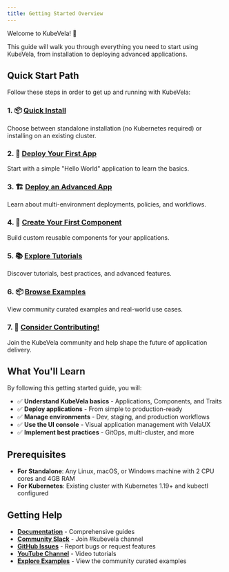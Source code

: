 ```yaml
---
title: Getting Started Overview
---
```


Welcome to KubeVela! 🚀 

This guide will walk you through everything you need to start using KubeVela, from installation to deploying advanced applications.

## Quick Start Path

Follow these steps in order to get up and running with KubeVela:

<div className="getting-started-cards">

### 1. 📦 [Quick Install](../getting-started/quick-install)
Choose between standalone installation (no Kubernetes required) or installing on an existing cluster.

### 2. 🚀 [Deploy Your First App](../getting-started/first-application)  
Start with a simple "Hello World" application to learn the basics.

### 3. 🏗️ [Deploy an Advanced App](../getting-started/advanced-application)
Learn about multi-environment deployments, policies, and workflows.

### 4. 🔧 [Create Your First Component](../getting-started/first-component)
Build custom reusable components for your applications.

### 5. 📚 [Explore Tutorials](../tutorials/webservice)
Discover tutorials, best practices, and advanced features.

### 6. 📦 [Browse Examples](https://github.com/kubevela/kubevela/tree/master/docs/examples)
View community curated examples and real-world use cases.

### 7. 🤝 [Consider Contributing!](../contributor/overview)
Join the KubeVela community and help shape the future of application delivery.

</div>

## What You'll Learn

By following this getting started guide, you will:

- ✅ **Understand KubeVela basics** - Applications, Components, and Traits
- ✅ **Deploy applications** - From simple to production-ready
- ✅ **Manage environments** - Dev, staging, and production workflows  
- ✅ **Use the UI console** - Visual application management with VelaUX
- ✅ **Implement best practices** - GitOps, multi-cluster, and more

## Prerequisites

- **For Standalone**: Any Linux, macOS, or Windows machine with 2 CPU cores and 4GB RAM
- **For Kubernetes**: Existing cluster with Kubernetes 1.19+ and kubectl configured

## Getting Help

- **[Documentation](../getting-started/core-concept)** - Comprehensive guides
- **[Community Slack](https://slack.cncf.io/)** - Join #kubevela channel
- **[GitHub Issues](https://github.com/kubevela/kubevela/issues)** - Report bugs or request features
- **[YouTube Channel](https://www.youtube.com/channel/UCSCTHhGI5XJ0SEhDHVakPAA)** - Video tutorials
- **[Explore Examples](https://github.com/kubevela/kubevela/tree/master/docs/examples)** - View the community curated examples